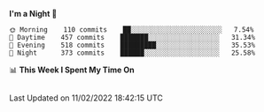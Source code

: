 <!--START_SECTION:waka-->
**I'm a Night 🦉** 

```text
🌞 Morning    110 commits    ██░░░░░░░░░░░░░░░░░░░░░░░   7.54% 
🌆 Daytime    457 commits    ███████░░░░░░░░░░░░░░░░░░   31.34% 
🌃 Evening    518 commits    █████████░░░░░░░░░░░░░░░░   35.53% 
🌙 Night      373 commits    ██████░░░░░░░░░░░░░░░░░░░   25.58%

```


📊 **This Week I Spent My Time On** 

```text
```


 Last Updated on 11/02/2022 18:42:15 UTC
<!--END_SECTION:waka-->
